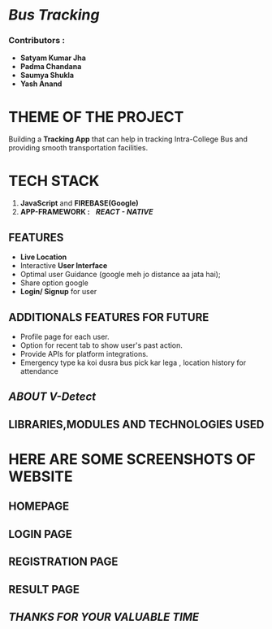 #  _Bus Tracking_
### Contributors : 
* **Satyam Kumar Jha**
* **Padma Chandana**
* **Saumya Shukla**
* **Yash Anand**


# THEME OF THE PROJECT
Building a **Tracking App** that can help in tracking Intra-College Bus
and providing smooth transportation facilities.

# TECH STACK
1. **JavaScript** and **FIREBASE(Google)**
2. **APP-FRAMEWORK :** &nbsp; **_REACT - NATIVE_**

## FEATURES
* **Live Location**
* Interactive **User Interface**
* Optimal user Guidance (google meh jo distance aa jata hai);
* Share option google 
* **Login/ Signup** for user

## ADDITIONALS FEATURES FOR FUTURE 
* Profile page for each user.
* Option for recent tab to show user's past action.
* Provide APIs for platform integrations.
* Emergency type ka koi dusra bus pick kar lega , location history for attendance

## _ABOUT V-Detect_



## LIBRARIES,MODULES AND TECHNOLOGIES USED 

     
     
# HERE ARE SOME SCREENSHOTS OF WEBSITE 

## HOMEPAGE


## LOGIN PAGE

## REGISTRATION PAGE


## RESULT PAGE



## _**THANKS FOR YOUR VALUABLE TIME**_




     

